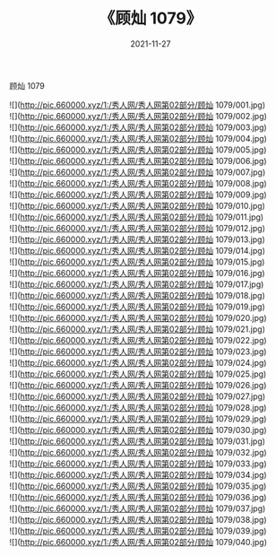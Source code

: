 ﻿---
layout: post
title:  《顾灿 1079》
date:   2021-11-27
img: http://pic.660000.xyz/1:/秀人网/秀人网第02部分/顾灿 1079/000.jpg
categories: [美女, 清纯, 唯美]
---

顾灿 1079

  ![](http://pic.660000.xyz/1:/秀人网/秀人网第02部分/顾灿 1079/001.jpg) <br> ![](http://pic.660000.xyz/1:/秀人网/秀人网第02部分/顾灿 1079/002.jpg) <br> ![](http://pic.660000.xyz/1:/秀人网/秀人网第02部分/顾灿 1079/003.jpg) <br> ![](http://pic.660000.xyz/1:/秀人网/秀人网第02部分/顾灿 1079/004.jpg) <br> ![](http://pic.660000.xyz/1:/秀人网/秀人网第02部分/顾灿 1079/005.jpg) <br> ![](http://pic.660000.xyz/1:/秀人网/秀人网第02部分/顾灿 1079/006.jpg) <br> ![](http://pic.660000.xyz/1:/秀人网/秀人网第02部分/顾灿 1079/007.jpg) <br> ![](http://pic.660000.xyz/1:/秀人网/秀人网第02部分/顾灿 1079/008.jpg) <br> ![](http://pic.660000.xyz/1:/秀人网/秀人网第02部分/顾灿 1079/009.jpg) <br> ![](http://pic.660000.xyz/1:/秀人网/秀人网第02部分/顾灿 1079/010.jpg) <br> ![](http://pic.660000.xyz/1:/秀人网/秀人网第02部分/顾灿 1079/011.jpg) <br> ![](http://pic.660000.xyz/1:/秀人网/秀人网第02部分/顾灿 1079/012.jpg) <br> ![](http://pic.660000.xyz/1:/秀人网/秀人网第02部分/顾灿 1079/013.jpg) <br> ![](http://pic.660000.xyz/1:/秀人网/秀人网第02部分/顾灿 1079/014.jpg) <br> ![](http://pic.660000.xyz/1:/秀人网/秀人网第02部分/顾灿 1079/015.jpg) <br> ![](http://pic.660000.xyz/1:/秀人网/秀人网第02部分/顾灿 1079/016.jpg) <br> ![](http://pic.660000.xyz/1:/秀人网/秀人网第02部分/顾灿 1079/017.jpg) <br> ![](http://pic.660000.xyz/1:/秀人网/秀人网第02部分/顾灿 1079/018.jpg) <br> ![](http://pic.660000.xyz/1:/秀人网/秀人网第02部分/顾灿 1079/019.jpg) <br> ![](http://pic.660000.xyz/1:/秀人网/秀人网第02部分/顾灿 1079/020.jpg) <br> ![](http://pic.660000.xyz/1:/秀人网/秀人网第02部分/顾灿 1079/021.jpg) <br> ![](http://pic.660000.xyz/1:/秀人网/秀人网第02部分/顾灿 1079/022.jpg) <br> ![](http://pic.660000.xyz/1:/秀人网/秀人网第02部分/顾灿 1079/023.jpg) <br> ![](http://pic.660000.xyz/1:/秀人网/秀人网第02部分/顾灿 1079/024.jpg) <br> ![](http://pic.660000.xyz/1:/秀人网/秀人网第02部分/顾灿 1079/025.jpg) <br> ![](http://pic.660000.xyz/1:/秀人网/秀人网第02部分/顾灿 1079/026.jpg) <br> ![](http://pic.660000.xyz/1:/秀人网/秀人网第02部分/顾灿 1079/027.jpg) <br> ![](http://pic.660000.xyz/1:/秀人网/秀人网第02部分/顾灿 1079/028.jpg) <br> ![](http://pic.660000.xyz/1:/秀人网/秀人网第02部分/顾灿 1079/029.jpg) <br> ![](http://pic.660000.xyz/1:/秀人网/秀人网第02部分/顾灿 1079/030.jpg) <br> ![](http://pic.660000.xyz/1:/秀人网/秀人网第02部分/顾灿 1079/031.jpg) <br> ![](http://pic.660000.xyz/1:/秀人网/秀人网第02部分/顾灿 1079/032.jpg) <br> ![](http://pic.660000.xyz/1:/秀人网/秀人网第02部分/顾灿 1079/033.jpg) <br> ![](http://pic.660000.xyz/1:/秀人网/秀人网第02部分/顾灿 1079/034.jpg) <br> ![](http://pic.660000.xyz/1:/秀人网/秀人网第02部分/顾灿 1079/035.jpg) <br> ![](http://pic.660000.xyz/1:/秀人网/秀人网第02部分/顾灿 1079/036.jpg) <br> ![](http://pic.660000.xyz/1:/秀人网/秀人网第02部分/顾灿 1079/037.jpg) <br> ![](http://pic.660000.xyz/1:/秀人网/秀人网第02部分/顾灿 1079/038.jpg) <br> ![](http://pic.660000.xyz/1:/秀人网/秀人网第02部分/顾灿 1079/039.jpg) <br> ![](http://pic.660000.xyz/1:/秀人网/秀人网第02部分/顾灿 1079/040.jpg) <br>